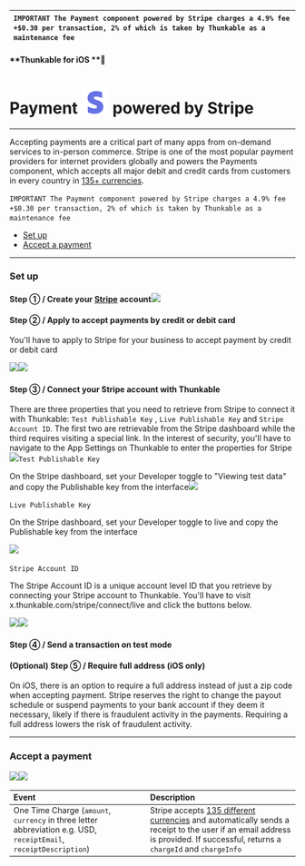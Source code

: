 | `IMPORTANT The Payment component powered by Stripe charges a 4.9% fee +$0.30 per transaction, 2% of which is taken by Thunkable as a maintenance fee` |
| :--- |


#### **Thunkable for iOS **

# Payment ![](/assets/iOSviewIconStripe.png) powered by Stripe

---

Accepting payments are a critical part of many apps from on-demand services to in-person commerce. Stripe is one of the most popular payment providers for internet providers globally and powers the Payments component, which accepts all major debit and credit cards from customers in every country in [135+ currencies](https://stripe.com/docs/currencies).

`IMPORTANT The Payment component powered by Stripe charges a 4.9% fee +$0.30 per transaction, 2% of which is taken by Thunkable as a maintenance fee`

* [Set up](#set-up)
* [Accept a payment](#accept-a-payment)

---

### Set up

#### Step ① / Create your [Stripe](https://stripe.com/) account![](/assets/payment-stripe-✕-fig-1.png)

#### Step ② / Apply to accept payments by credit or debit card

You'll have to apply to Stripe for your business to accept payment by credit or debit card

![](/assets/payment-stripe-✕-fig-2.png)![](/assets/payment-stripe-✕-fig-3.png)

#### Step ③ / Connect your Stripe account with Thunkable

There are three properties that you need to retrieve from Stripe to connect it with Thunkable: `Test Publishable Key` , `Live Publishable Key` and `Stripe Account ID`. The first two are retrievable from the Stripe dashboard while the third requires visiting a special link. In the interest of security, you'll have to navigate to the App Settings on Thunkable to enter the properties for Stripe![](/assets/payment-stripe-✕-fig-7.png)`Test Publishable Key`

On the Stripe dashboard, set your Developer toggle to "Viewing test data" and copy the Publishable key from the interface![](/assets/payment-stripe-✕-fig-8.png)

`Live Publishable Key`

On the Stripe dashboard, set your Developer toggle to live and copy the Publishable key from the interface

![](/assets/payment-stripe-✕-fig-9.png)

`Stripe Account ID`

The Stripe Account ID is a unique account level ID that you retrieve by connecting your Stripe account to Thunkable. You'll have to visit x.thunkable.com/stripe/connect/live and click the buttons below.

![](/assets/payment-stripe-✕-fig-10.png)![](/assets/payment-stripe-✕-fig-11.png)

#### Step ④ / Send a transaction on test mode

#### \(Optional\) Step ⑤ / Require full address \(iOS only\)

On iOS, there is an option to require a full address instead of just a zip code when accepting payment. Stripe reserves the right to change the payout schedule or suspend payments to your bank account if they deem it necessary, likely if there is fraudulent activity in the payments. Requiring a full address lowers the risk of fraudulent activity.

---

### Accept a payment

![](/assets/payment-stripe-✕-fig-5.png)![](/assets/payment-stripe-✕-fig-6.png)

| Event | Description |
| :--- | :--- |
| One Time Charge \(`amount`, `currency` in three letter abbreviation e.g. USD, `receiptEmail`, `receiptDescription`\) | Stripe accepts [135 different currencies](https://stripe.com/docs/currencies#charge-currencies) and automatically sends a receipt to the user if an email address is provided. If successful, returns a `chargeId` and `chargeInfo` |



